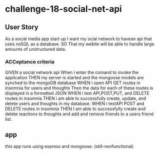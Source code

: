 # challenge-18-social-net-api

## User Story
As a social media app start up
I want my ocial network to havean api that uses noSQL as a database.
SO That my webite will be able to handle large amounts of unstructured data.


### ACCeptance criteria
GIVEN a social network api
When i enter the comand to invoke the application
THEN my server is started and the mongoose models are synched to the mongoDB database
WHEN i open API GET routes in insomnia for users and thoughts
Then the data for each of these routes is displayed in a formatted JSON
WHEN i test API,POST,PUT, and DELETE routes in insomnia
THEN i am able to successfully create, update, and delete users and thoughts in my database.
WHEN i testAPI POST and DELETE routes in insomnia
THEN I am able to successfylly create and delete reactions to thoughts and add and remove friends to a users friend list.


## app
this app runs using express and mongoose.
(still-nonfunctional)
